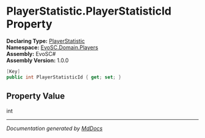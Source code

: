 ﻿<!--  
  <auto-generated>   
    The contents of this file were generated by a tool.  
    Changes to this file may be list if the file is regenerated  
  </auto-generated>   
-->

# PlayerStatistic.PlayerStatisticId Property

**Declaring Type:** [PlayerStatistic](../index.md)  
**Namespace:** [EvoSC.Domain.Players](../../index.md)  
**Assembly:** EvoSC\#  
**Assembly Version:** 1.0.0

```csharp
[Key]
public int PlayerStatisticId { get; set; }
```

## Property Value

int

___

*Documentation generated by [MdDocs](https://github.com/ap0llo/mddocs)*
